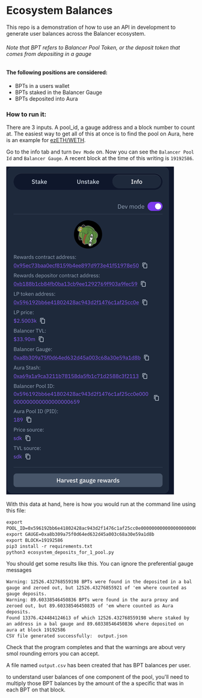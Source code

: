 # Ecosystem Balances 
This repo is a demonstration of how to use an API in development to generate user balances across the Balancer ecosystem.
###### Note that BPT refers to Balancer Pool Token, or the deposit token that comes from depositing in a gauge

#### The following positions are considered:

- BPTs in a users wallet
- BPTs staked in the Balancer Gauge
- BPTs deposited into Aura

### How to run it:
There are 3 inputs.  A pool_id, a gauge address and a block number to count at.  The easiest way to get all of this at once is to find the pool on Aura, here is an example for [ezETH/WETH](https://app.aura.finance/#/1/pool/189).

Go to the info tab and turn `Dev Mode` on.  Now you can see the `Balancer Pool Id` and `Balancer Gauge`.  A recent block at the time of this writing is `19192586`.


![img.png](img.png)


With this data at hand, here is how you would run at the command line using this file:
```shell
export POOL_ID=0x596192bb6e41802428ac943d2f1476c1af25cc0e000000000000000000000659
export GAUGE=0xa8b309a75f0d64ed632d45a003c68a30e59a1d8b
export BLOCK=19192586
pip3 install -r requirements.txt
python3 ecosystem_deposits_for_1_pool.py
```

You should get some results like this.  You can ignore the preferential gauge messages

```shell
Warning: 12526.432768559198 BPTs were found in the deposited in a bal gauge and zeroed out, but 12526.43276855921 of 'em where counted as gauge deposits.
Warning: 89.60338546450836 BPTs were found in the aura proxy and zeroed out, but 89.60338546450835 of 'em where counted as Aura deposits.
Found 13376.424484124613 of which 12526.432768559198 where staked by an address in a bal gauge and 89.60338546450836 where deposited on aura at block 19192586
CSV file generated successfully:  output.json
```

Check that the program completes and that the warnings are about very smol rounding errors you can accept.

A file named `output.csv` has been created that has BPT balances per user.  

to understand user balances of one component of the pool, you'll need to multiply those BPT balances by the amount of the a specific that was in each BPT on that block.
